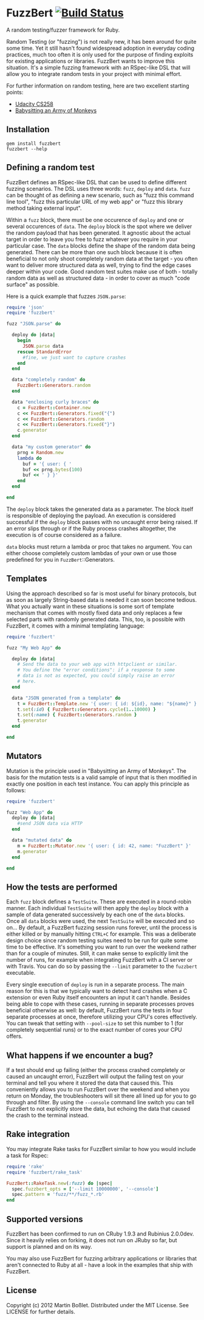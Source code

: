 # FuzzBert [![Build Status](https://secure.travis-ci.org/krypt/FuzzBert.png?branch=master)](http://travis-ci.org/krypt/FuzzBert)

A random testing/fuzzer framework for Ruby.

Random Testing (or "fuzzing") is not really new, it has been around for quite
some time. Yet it still hasn't found widespread adoption in everyday coding
practices, much too often it is only used for the purpose of finding exploits
for existing applications or libraries. FuzzBert wants to improve this situation.
It's a simple fuzzing framework with an RSpec-like DSL that will allow you to 
integrate random tests in your project with minimal effort.

For further information on random testing, here are two excellent starting points:

* [Udacity CS258](http://www.udacity.com/overview/Course/cs258/)
* [Babysitting an Army of Monkeys](http://fuzzinginfo.files.wordpress.com/2012/05/cmiller-csw-2010.pdf)

## Installation

    gem install fuzzbert
    fuzzbert --help

## Defining a random test

FuzzBert defines an RSpec-like DSL that can be used to define different fuzzing
scenarios. The DSL uses three words: `fuzz`, `deploy` and `data`. `fuzz` can be
thought of as defining a new scenario, such as "fuzz this command line tool",
"fuzz this particular URL of my web app" or "fuzz this library method taking 
external input".

Within a `fuzz` block, there must be one occurence of `deploy` and one or several
occurences of `data`. The `deploy` block is the spot where we deliver the random
payload that has been generated. It agnostic about the actual target in order to
leave you free to fuzz whatever you require in your particular case. The `data`
blocks define the shape of the random data being generated. There can be more than
one such block because it is often beneficial to not only shoot completely random
data at the target - you often want to deliver more structured data as well, trying
to find the edge cases deeper within your code. Good random test suites make use
of both - totally random data as well as structured data - in order to cover as
much "code surface" as possible.

Here is a quick example that fuzzes `JSON.parse`:

```ruby
require 'json'
require 'fuzzbert'

fuzz "JSON.parse" do

  deploy do |data|
    begin
      JSON.parse data
    rescue StandardError
      #fine, we just want to capture crashes
    end
  end

  data "completely random" do
    FuzzBert::Generators.random
  end

  data "enclosing curly braces" do
    c = FuzzBert::Container.new
    c << FuzzBert::Generators.fixed("{")
    c << FuzzBert::Generators.random
    c << FuzzBert::Generators.fixed("}")
    c.generator
  end

  data "my custom generator" do
    prng = Random.new
    lambda do
      buf = '{ user: { '
      buf << prng.bytes(100)
      buf << ' } }'
    end
  end

end
```

The `deploy` block takes the generated data as a parameter. The block itself is
responsible of deploying the payload. An execution is considered successful if
the `deploy` block passes with no uncaught error being raised. If an error slips
through or if the Ruby process crashes altogether, the execution is of course
considered as a failure. 

`data` blocks must return a lambda or proc that takes no argument. You can either
choose completely custom lambdas of your own or use those predefined for you in
`FuzzBert`::Generators.

## Templates

Using the approach described so far is most useful for binary protocols, but as
soon as largely String-based data is needed it can soon become tedious. What you
actually want in these situations is some sort of template mechanism that comes
with mostly fixed data and only replaces a few selected parts with randomly
generated data. This, too, is possible with FuzzBert, it comes with a minimal
templating language:

```ruby
require 'fuzzbert'

fuzz "My Web App" do

  deploy do |data|
    # Send the data to your web app with httpclient or similar.
    # You define the "error conditions": if a response to some
    # data is not as expected, you could simply raise an error
    # here.
  end

  data "JSON generated from a template" do
    t = FuzzBert::Template.new '{ user: { id: ${id}, name: "${name}" } }'
    t.set(:id) { FuzzBert::Generators.cycle(1..10000) }
    t.set(:name) { FuzzBert::Generators.random }
    t.generator
  end

end
```

## Mutators

Mutation is the principle used in "Babysitting an Army of Monkeys". The basis for
the mutation tests is a valid sample of input that is then modified in exactly one
position in each test instance. You can apply this principle as follows:

```ruby
require 'fuzzbert'

fuzz "Web App" do
  deploy do |data|
    #send JSON data via HTTP
  end

  data "mutated data" do
    m = FuzzBert::Mutator.new '{ user: { id: 42, name: "FuzzBert" }'
    m.generator
  end

end
```

## How the tests are performed

Each `fuzz` block defines a `TestSuite`. These are executed in a round-robin manner.
Each individual `TestSuite` will then apply the `deploy` block with a sample of
data generated successively by each one of the `data` blocks. Once all `data` blocks
were used, the next `TestSuite` will be executed and so on... By default, a FuzzBert
fuzzing session runs forever, until the process is either killed or by manually hitting
`CTRL+C` for example. This was a deliberate design choice since random testing suites
need to be run for quite some time to be effective. It's something you want to run over
the weekend rather than for a couple of minutes. Still, it can make sense to explicitly
limit the number of runs, for example when integrating FuzzBert with a CI server or
with Travis. You can do so by passing the `--limit` parameter to the `fuzzbert`
executable.

Every single execution of `deploy` is run in a separate process. The main reason for
this is that we typically want to detect hard crashes when a C extension or even Ruby
itself encounters an input it can't handle. Besides being able to cope with these cases,
running in separate processes proves beneficial otherwise as well: by default, FuzzBert
runs the tests in four separate processes at once, therefore utilizing your CPU's cores
effectively. You can tweak that setting with `--pool-size` to set this number to 1 
(for completely sequential runs) or to the exact number of cores your CPU offers.

## What happens if we encounter a bug?

If a test should end up failing (either the process crashed completely or caused an
uncaught error), FuzzBert will output the failing test on your terminal and tell you
where it stored the data that caused this. This conveniently allows you to run FuzzBert
over the weekend and when you return on Monday, the troubleshooters will sit there all
lined up for you to go through and filter. By using the `--console` command line switch
you can tell FuzzBert to not explicitly store the data, but echoing the data that
caused the crash to the terminal instead.

## Rake integration

You may integrate Rake tasks for FuzzBert similar to how you would include a task for
Rspec:

```ruby
require 'rake'
require 'fuzzbert/rake_task'

FuzzBert::RakeTask.new(:fuzz) do |spec|
  spec.fuzzbert_opts = ['--limit 10000000', '--console']
  spec.pattern = 'fuzz/**/fuzz_*.rb'
end
```

## Supported versions

FuzzBert has been confirmed to run on CRuby 1.9.3 and Rubinius 2.0.0dev. Since
it heavily relies on forking, it does not run on JRuby so far, but support is planned and
on its way.

You may also use FuzzBert for fuzzing arbitrary applications or libraries that aren't
connected to Ruby at all - have a look in the examples that ship with FuzzBert.
 
## License

Copyright (c) 2012 Martin Boßlet. Distributed under the MIT License. See LICENSE for 
further details.

